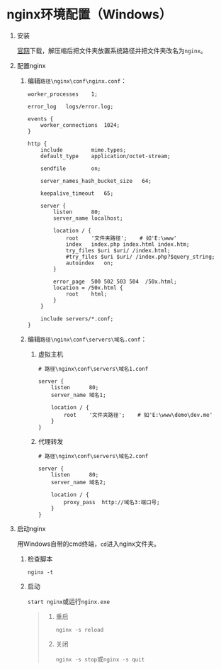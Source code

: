 # nginx环境配置（Windows）

1. 安装

    [官网](https://nginx.org/)下载，解压缩后把文件夹放置系统路径并把文件夹改名为`nginx`。
2. 配置nginx

    1. 编辑`路径\nginx\conf\nginx.conf`：

        ```text
        worker_processes    1;

        error_log   logs/error.log;

        events {
            worker_connections  1024;
        }

        http {
            include         mime.types;
            default_type    application/octet-stream;

            sendfile        on;

            server_names_hash_bucket_size   64;

            keepalive_timeout   65;

            server {
                listen      80;
                server_name localhost;

                location / {
                    root    '文件夹路径';    # 如'E:\www'
                    index   index.php index.html index.htm;
                    try_files $uri $uri/ /index.html;
                    #try_files $uri $uri/ /index.php?$query_string;
                    autoindex   on;
                }

                error_page  500 502 503 504  /50x.html;
                location = /50x.html {
                    root    html;
                }
            }

            include servers/*.conf;
        }
        ```
    2. 编辑`路径\nginx\conf\servers\域名.conf`：

        1. 虚拟主机

            ```text
            # 路径\nginx\conf\servers\域名1.conf

            server {
                listen      80;
                server_name 域名1;

                location / {
                    root    '文件夹路径';    # 如'E:\www\demo\dev.me'
                }
            }
            ```
        2. 代理转发

            ```text
            # 路径\nginx\conf\servers\域名2.conf

            server {
                listen      80;
                server_name 域名2;

                location / {
                    proxy_pass  http://域名3:端口号;
                }
            }
            ```
3. 启动nginx

    用Windows自带的cmd终端，`cd`进入nginx文件夹。

    1. 检查脚本

        `nginx -t`
    2. 启动

        `start nginx`或运行`nginx.exe`

        >1. 重启
        >
        >    `nginx -s reload`
        >2. 关闭
        >
        >    `nginx -s stop`或`nginx -s quit`
